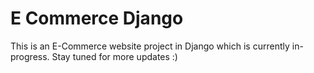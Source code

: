 # E Commerce Django
This is an E-Commerce website project in Django which is currently in-progress. Stay tuned for more updates :)
